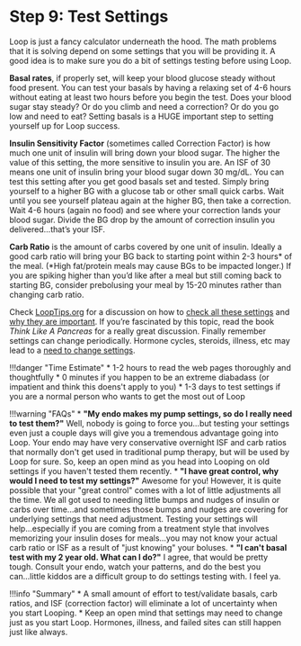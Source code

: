 # Step 9: Test Settings

Loop is just a fancy calculator underneath the hood. The math problems that it is solving depend on some settings that you will be providing it. A good idea is to make sure you do a bit of settings testing before using Loop.

**Basal rates**, if properly set, will keep your blood glucose steady without food present. You can test your basals by having a relaxing set of 4-6 hours without eating at least two hours before you begin the test. Does your blood sugar stay steady? Or do you climb and need a correction? Or do you go low and need to eat? Setting basals is a HUGE important step to setting yourself up for Loop success.

**Insulin Sensitivity Factor** (sometimes called Correction Factor) is how much one unit of insulin will bring down your blood sugar. The higher the value of this setting, the more sensitive to insulin you are. An ISF of 30 means one unit of insulin bring your blood sugar down 30 mg/dL. You can test this setting after you get good basals set and tested. Simply bring yourself to a higher BG with a glucose tab or other small quick carbs. Wait until you see yourself plateau again at the higher BG, then take a correction. Wait 4-6 hours (again no food) and see where your correction lands your blood sugar. Divide the BG drop by the amount of correction insulin you delivered...that’s your ISF. 

**Carb Ratio** is the amount of carbs covered by one unit of insulin. Ideally a good carb ratio will bring your BG back to starting point within 2-3 hours* of the meal. (*High fat/protein meals may cause BGs to be impacted longer.) If you are spiking higher than you’d like after a meal but still coming back to starting BG, consider prebolusing your meal by 15-20 minutes rather than changing carb ratio. 

Check [LoopTips.org](https://looptips.org) for a discussion on how to [check all these settings](https://kdisimone.github.io/looptips/settings/settings/) and [why they are important](https://kdisimone.github.io/looptips/settings/overview/). If you’re fascinated by this topic, read the book <i>Think Like A Pancreas</i> for a really great discussion. Finally remember settings can change periodically. Hormone cycles, steroids, illness, etc may lead to a [need to change settings](https://kdisimone.github.io/looptips/settings/adjust/).

!!!danger "Time Estimate"
    * 1-2 hours to read the web pages thoroughly and thoughtfully
    * 0 minutes if you happen to be an extreme diabadass (or impatient and think this doens't apply to you)
    * 1-3 days to test settings if you are a normal person who wants to get the most out of Loop

!!!warning "FAQs"
    * **"My endo makes my pump settings, so do I really need to test them?"** Well, nobody is going to force you...but testing your settings even just a couple days will give you a tremendous advantage going into Loop. Your endo may have very conservative overnight ISF and carb ratios that normally don't get used in traditional pump therapy, but will be used by Loop for sure. So, keep an open mind as you head into Looping on old settings if you haven't tested them recently.
    * **"I have great control, why would I need to test my settings?"** Awesome for you! However, it is quite possible that your "great control" comes with a lot of little adjustments all the time. We all got used to needing little bumps and nudges of insulin or carbs over time...and sometimes those bumps and nudges are covering for underlying settings that need adjustment. Testing your settings will help...especially if you are coming from a treatment style that involves memorizing your insulin doses for meals...you may not know your actual carb ratio or ISF as a result of "just knowing" your boluses.
    * **"I can't basal test with my 2 year old. What can I do?"** I agree, that would be pretty tough. Consult your endo, watch your patterns, and do the best you can...little kiddos are a difficult group to do settings testing with. I feel ya.
    
!!!info "Summary"
    * A small amount of effort to test/validate basals, carb ratios, and ISF (correction factor) will eliminate a lot of uncertainty when you start Looping.
    * Keep an open mind that settings may need to change just as you start Loop. Hormones, illness, and failed sites can still happen just like always.
